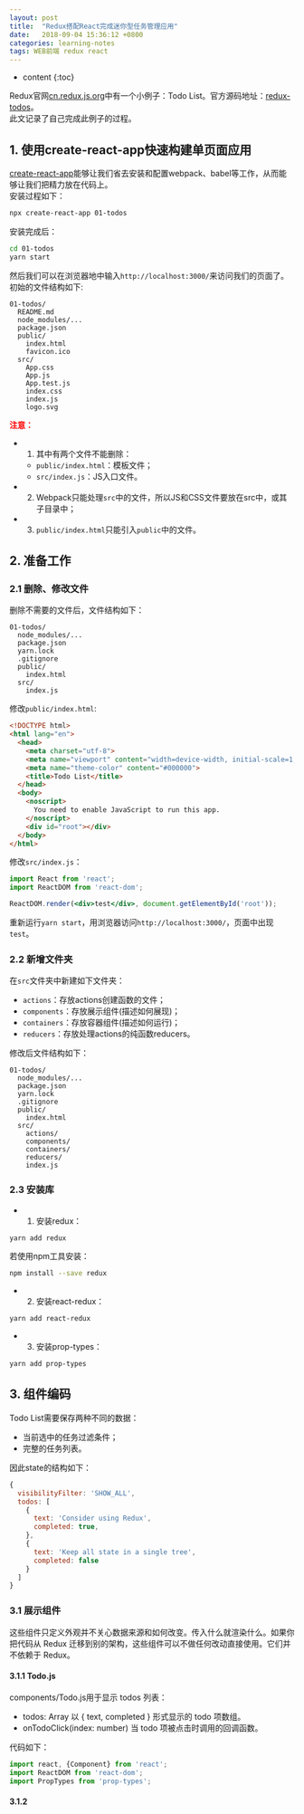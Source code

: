 ```yaml
---
layout: post
title:  "Redux搭配React完成迷你型任务管理应用"
date:   2018-09-04 15:36:12 +0800
categories: learning-notes
tags: WEB前端 redux react
---
```

* content
{:toc}

Redux官网[cn.redux.js.org](https://cn.redux.js.org/docs/basics/ExampleTodoList.html)中有一个小例子：Todo List。官方源码地址：[redux-todos](https://github.com/reduxjs/redux/tree/master/examples/todos)。<br>
此文记录了自己完成此例子的过程。

## 1. 使用create-react-app快速构建单页面应用

[create-react-app](https://github.com/facebook/create-react-app#creating-an-app)能够让我们省去安装和配置webpack、babel等工作，从而能够让我们把精力放在代码上。<br>
安装过程如下：
```bash
npx create-react-app 01-todos
```
安装完成后：
```bash
cd 01-todos
yarn start
```
然后我们可以在浏览器地中输入`http://localhost:3000/`来访问我们的页面了。<br>
初始的文件结构如下:
```
01-todos/
  README.md
  node_modules/...
  package.json
  public/
    index.html
    favicon.ico
  src/
    App.css
    App.js
    App.test.js
    index.css
    index.js
    logo.svg
```
**<font color="red">注意：</font>**
+ 1) 其中有两个文件不能删除：
   + `public/index.html`：模板文件；
   + `src/index.js`：JS入口文件。
+ 2) Webpack只能处理`src`中的文件，所以JS和CSS文件要放在src中，或其子目录中；
+ 3) `public/index.html`只能引入`public`中的文件。

## 2. 准备工作

### 2.1 删除、修改文件
删除不需要的文件后，文件结构如下：
```
01-todos/
  node_modules/...
  package.json
  yarn.lock
  .gitignore
  public/
    index.html
  src/
    index.js
```
修改`public/index.html`:
```html
<!DOCTYPE html>
<html lang="en">
  <head>
    <meta charset="utf-8">
    <meta name="viewport" content="width=device-width, initial-scale=1, shrink-to-fit=no">
    <meta name="theme-color" content="#000000">
    <title>Todo List</title>
  </head>
  <body>
    <noscript>
      You need to enable JavaScript to run this app.
    </noscript>
    <div id="root"></div>
  </body>
</html>
```
修改`src/index.js`：
```jsx
import React from 'react';
import ReactDOM from 'react-dom';

ReactDOM.render(<div>test</div>, document.getElementById('root'));
```
重新运行`yarn start`，用浏览器访问`http://localhost:3000/`，页面中出现`test`。

### 2.2 新增文件夹

在`src`文件夹中新建如下文件夹：
+ `actions`：存放actions创建函数的文件；
+ `components`：存放展示组件(描述如何展现)；
+ `containers`：存放容器组件(描述如何运行)；
+ `reducers`：存放处理actions的纯函数reducers。

修改后文件结构如下：
```
01-todos/
  node_modules/...
  package.json
  yarn.lock
  .gitignore
  public/
    index.html
  src/
    actions/
    components/
    containers/
    reducers/
    index.js
```

### 2.3 安装库

+ 1) 安装redux：
```bash
yarn add redux
```
若使用npm工具安装：
```bash
npm install --save redux
```
+ 2) 安装react-redux：
```bash
yarn add react-redux
```
+ 3) 安装prop-types：
```bash
yarn add prop-types
```

## 3. 组件编码

Todo List需要保存两种不同的数据：
+ 当前选中的任务过滤条件；
+ 完整的任务列表。

因此state的结构如下：
```js
{
  visibilityFilter: 'SHOW_ALL',
  todos: [
    {
      text: 'Consider using Redux',
      completed: true,
    },
    {
      text: 'Keep all state in a single tree',
      completed: false
    }
  ]
}
```

### 3.1 展示组件

这些组件只定义外观并不关心数据来源和如何改变。传入什么就渲染什么。如果你把代码从 Redux 迁移到别的架构，这些组件可以不做任何改动直接使用。它们并不依赖于 Redux。<br>

#### 3.1.1 Todo.js<br>
components/Todo.js用于显示 todos 列表：<br>
  + todos: Array 以 { text, completed } 形式显示的 todo 项数组。<br>
  + onTodoClick(index: number) 当 todo 项被点击时调用的回调函数。<br>

代码如下：
```jsx
import react, {Component} from 'react';
import ReactDOM from 'react-dom';
import PropTypes from 'prop-types';
```
#### 3.1.2 
